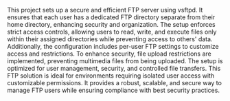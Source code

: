 This project sets up a secure and efficient FTP server using vsftpd. 
It ensures that each user has a dedicated FTP directory separate from their home directory, enhancing security and organization. 
The setup enforces strict access controls, allowing users to read, write, and execute files only within their assigned directories while preventing access to others' data.
Additionally, the configuration includes per-user FTP settings to customize access and restrictions. 
To enhance security, file upload restrictions are implemented, preventing multimedia files from being uploaded. 
The setup is optimized for user management, security, and controlled file transfers.
This FTP solution is ideal for environments requiring isolated user access with customizable permissions. 
It provides a robust, scalable, and secure way to manage FTP users while ensuring compliance with best security practices.
